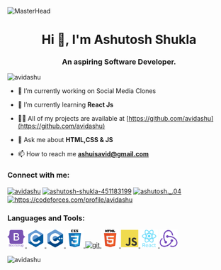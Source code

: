 ![MasterHead](https://media3.giphy.com/media/ySSqDdVNYszPewGbW0/giphy.gif?cid=790b7611baa1519570ccc7d791fa06eac7907ad7ad5e9694&rid=giphy.gif&ct=g)
<h1 align="center">Hi 👋, I'm Ashutosh Shukla</h1>
<h3 align="center">An aspiring Software Developer.</h3>

<p align="left"> <img src="https://komarev.com/ghpvc/?username=avidashu&label=Profile%20views&color=0e75b6&style=flat" alt="avidashu" /> </p>

- 🔭 I’m currently working on Social Media Clones
- 🌱 I’m currently learning **React Js**

- 👨‍💻 All of my projects are available at [https://github.com/avidashu](https://github.com/avidashu)

- 💬 Ask me about **HTML,CSS & JS**

- 📫 How to reach me **ashuisavid@gmail.com**

<h3 align="left">Connect with me:</h3>
<p align="left">
<a href="https://twitter.com/avidashu" target="blank"><img align="center" src="https://raw.githubusercontent.com/rahuldkjain/github-profile-readme-generator/master/src/images/icons/Social/twitter.svg" alt="avidashu" height="30" width="40" /></a>
<a href="https://linkedin.com/in/ashutosh-shukla-451183199" target="blank"><img align="center" src="https://raw.githubusercontent.com/rahuldkjain/github-profile-readme-generator/master/src/images/icons/Social/linked-in-alt.svg" alt="ashutosh-shukla-451183199" height="30" width="40" /></a>
<a href="https://instagram.com/ashutosh._.04" target="blank"><img align="center" src="https://raw.githubusercontent.com/rahuldkjain/github-profile-readme-generator/master/src/images/icons/Social/instagram.svg" alt="ashutosh._.04" height="30" width="40" /></a>
<a href="https://codeforces.com/profile/https://codeforces.com/profile/avidashu" target="blank"><img align="center" src="https://raw.githubusercontent.com/rahuldkjain/github-profile-readme-generator/master/src/images/icons/Social/codeforces.svg" alt="https://codeforces.com/profile/avidashu" height="30" width="40" /></a>
</p>

<h3 align="left">Languages and Tools:</h3>
<p align="left"> <a href="https://getbootstrap.com" target="_blank" rel="noreferrer"> <img src="https://raw.githubusercontent.com/devicons/devicon/master/icons/bootstrap/bootstrap-plain-wordmark.svg" alt="bootstrap" width="40" height="40"/> </a> <a href="https://www.cprogramming.com/" target="_blank" rel="noreferrer"> <img src="https://raw.githubusercontent.com/devicons/devicon/master/icons/c/c-original.svg" alt="c" width="40" height="40"/> </a> <a href="https://www.w3schools.com/cpp/" target="_blank" rel="noreferrer"> <img src="https://raw.githubusercontent.com/devicons/devicon/master/icons/cplusplus/cplusplus-original.svg" alt="cplusplus" width="40" height="40"/> </a> <a href="https://www.w3schools.com/css/" target="_blank" rel="noreferrer"> <img src="https://raw.githubusercontent.com/devicons/devicon/master/icons/css3/css3-original-wordmark.svg" alt="css3" width="40" height="40"/> </a> <a href="https://git-scm.com/" target="_blank" rel="noreferrer"> <img src="https://www.vectorlogo.zone/logos/git-scm/git-scm-icon.svg" alt="git" width="40" height="40"/> </a> <a href="https://www.w3.org/html/" target="_blank" rel="noreferrer"> <img src="https://raw.githubusercontent.com/devicons/devicon/master/icons/html5/html5-original-wordmark.svg" alt="html5" width="40" height="40"/> </a> <a href="https://developer.mozilla.org/en-US/docs/Web/JavaScript" target="_blank" rel="noreferrer"> <img src="https://raw.githubusercontent.com/devicons/devicon/master/icons/javascript/javascript-original.svg" alt="javascript" width="40" height="40"/> </a> <a href="https://reactjs.org/" target="_blank" rel="noreferrer"> <img src="https://raw.githubusercontent.com/devicons/devicon/master/icons/react/react-original-wordmark.svg" alt="react" width="40" height="40"/> </a> <a href="https://redux.js.org" target="_blank" rel="noreferrer"> <img src="https://raw.githubusercontent.com/devicons/devicon/master/icons/redux/redux-original.svg" alt="redux" width="40" height="40"/> </a> </p>

<p><img align="center" src="https://github-readme-stats.vercel.app/api/top-langs?username=avidashu&show_icons=true&locale=en&layout=compact" alt="avidashu" /></p>
